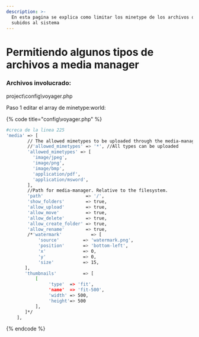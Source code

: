 ```yaml
---
description: >-
  En esta pagina se explica como limitar los minetype de los archivos que son
  subidos al sistema
---
```


# Permitiendo algunos tipos de archivos a media manager

### Archivos involucrado: 

project\config\voyager.php

Paso 1 editar el array de minetype:world:

{% code title="config\\voyager.php" %}
```bash
#creca de la linea 225
'media' => [
        // The allowed mimetypes to be uploaded through the media-manager.
        //'allowed_mimetypes' => '*', //All types can be uploaded
        'allowed_mimetypes' => [
          'image/jpeg',
          'image/png',
          'image/bmp',
          'application/pdf',
          'application/msword',
        ],
        //Path for media-manager. Relative to the filesystem.
        'path'                => '/',
        'show_folders'        => true,
        'allow_upload'        => true,
        'allow_move'          => true,
        'allow_delete'        => true,
        'allow_create_folder' => true,
        'allow_rename'        => true,
        /*'watermark'           => [
            'source'         => 'watermark.png',
            'position'       => 'bottom-left',
            'x'              => 0,
            'y'              => 0,
            'size'           => 15,
       ],
       'thumbnails'          => [
           [
                'type'  => 'fit',
                'name'  => 'fit-500',
                'width' => 500,
                'height'=> 500
           ],
       ]*/
    ],

```
{% endcode %}



